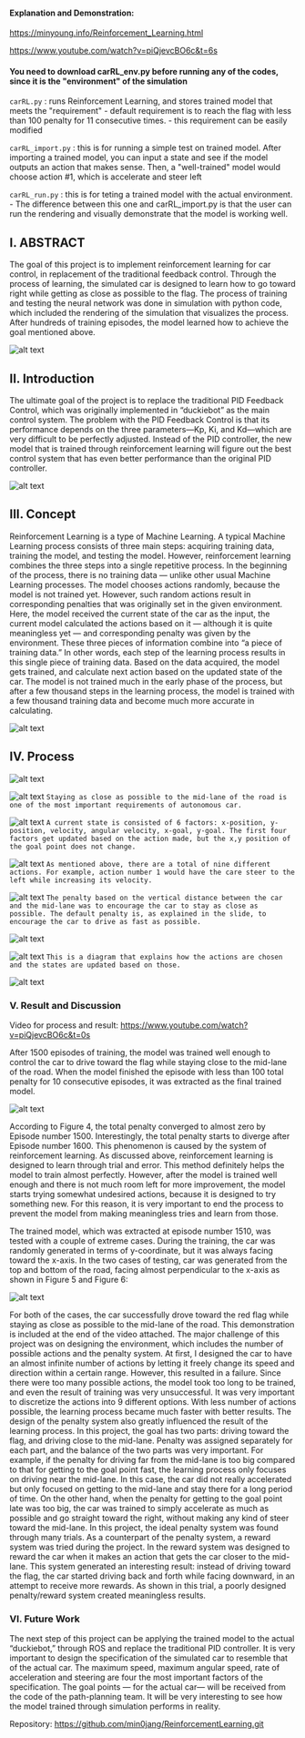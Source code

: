 
#### Explanation and Demonstration:
https://minyoung.info/Reinforcement_Learning.html

https://www.youtube.com/watch?v=piQjevcBO6c&t=6s

#### You need to download carRL_env.py before running any of the codes, since it is the "environment" of the simulation

`carRL.py` : runs Reinforcement Learning, and stores trained model that meets the "requirement"
    - default requirement is to reach the flag with less than 100 penalty for 11 consecutive times.
    - this requirement can be easily modified

`carRL_import.py` : this is for running a simple test on trained model. After importing a trained model, you can 
                  input a state and see if the model outputs an action that makes sense. Then, a "well-trained" model would choose action #1, which is accelerate and steer left

`carRL_run.py` : this is for teting a trained model with the actual environment.
    - The difference between this one and carRL_import.py is that the user can run the rendering and visually demonstrate that the model is working well.

[//]: # (Image References)
[image1]: ./writeup_images/writeup_img1.png "Figure 1"
[image2]: ./writeup_images/writeup_img2.png "Figure 2"
[image3]: ./writeup_images/writeup_img3.png "Figure 3"
[image4]: ./writeup_images/writeup_img4.png "Figure 4"
[image5]: ./writeup_images/writeup_img5.png "Basic Setup"
[image6]: ./writeup_images/writeup_img6.png "Objective"
[image7]: ./writeup_images/writeup_img7.png "Actions"
[image8]: ./writeup_images/writeup_img8.png "Type of Actions"
[image9]: ./writeup_images/writeup_img9.png "Penalty"
[image10]: ./writeup_images/writeup_img10.png "Episode"
[image11]: ./writeup_images/writeup_img11.png "Model"
[image12]: ./writeup_images/writeup_img12.png "Figure 4"
[image13]: ./writeup_images/writeup_img13.png "Figure 5"

## I. ABSTRACT

The goal of this project is to implement reinforcement learning for car control, in replacement of the traditional feedback control. Through the process of learning, the simulated car is designed to learn how to go toward right while getting as close as possible to the flag. The process of training and testing the neural network was done in simulation with python code, which included the rendering of the simulation that visualizes the process. After hundreds of training episodes, the model learned how to achieve the goal mentioned above.

![alt text][image1]


## II. Introduction

The ultimate goal of the project is to replace the traditional PID Feedback Control, which was originally implemented in “duckiebot” as the main control system. The problem with the PID Feedback Control is that its performance depends on the three parameters—Kp, Ki, and Kd—which are very difficult to be perfectly adjusted. Instead of the PID controller, the new model that is trained through reinforcement learning will figure out the best control system that has even better performance than the original PID controller. 

![alt text][image2]


## III. Concept

Reinforcement Learning is a type of Machine Learning. A typical Machine Learning process consists of three main steps: acquiring training data, training the model, and testing the model. However, reinforcement learning combines the three steps into a single repetitive process. In the beginning of the process, there is no training data — unlike other usual Machine Learning processes. The model chooses actions randomly, because the model is not trained yet. However, such random actions result in corresponding penalties that was originally set in the given environment. Here, the model received the current state of the car as the input, the current model calculated the actions based on it — although it is quite meaningless yet — and corresponding penalty was given by the environment. These three pieces of information combine into “a piece of training data.” In other words, each step of the learning process results in this single piece of training data. Based on the data acquired, the model gets trained, and calculate next action based on the updated state of the car. The model is not trained much in the early phase of the process, but after a few thousand steps in the learning process, the model is trained with a few thousand training data and become much more accurate in calculating. 

![alt text][image3]


## IV. Process

![alt text][image4]

![alt text][image5]
`Staying as close as possible to the mid-lane of the road is one of the most important requirements of autonomous car.`

![alt text][image6]
`A current state is consisted of 6 factors: x-position, y-position, velocity, angular velocity, x-goal, y-goal. The first four factors get updated based on the action made, but the x,y position of the goal point does not change. `

![alt text][image7]
`As mentioned above, there are a total of nine different actions. For example, action number 1 would have the care steer to the left while increasing its velocity.`

![alt text][image8]
`The penalty based on the vertical distance between the car and the mid-lane was to encourage the car to stay as close as possible. The default penalty is, as explained in the slide, to encourage the car to drive as fast as possible. `

![alt text][image9]

![alt text][image10]
`This is a diagram that explains how the actions are chosen and the states are updated based on those. `

![alt text][image11]


### V. Result and Discussion

Video for process and result: https://www.youtube.com/watch?v=piQjevcBO6c&t=0s

After 1500 episodes of training, the model was trained well enough to control the car to drive toward the flag while staying close to the mid-lane of the road. When the model finished the episode with less than 100 total penalty for 10 consecutive episodes, it was extracted as the final trained model. 

![alt text][image12]

According to Figure 4, the total penalty converged to almost zero by Episode number 1500. Interestingly, the total penalty starts to diverge after Episode number 1600. This phenomenon is caused by the system of reinforcement learning. As discussed above, reinforcement learning is designed to learn through trial and error. This method definitely helps the model to train almost perfectly. However, after the model is trained well enough and there is not much room left for more improvement, the model starts trying somewhat undesired actions, because it is designed to try something new. For this reason, it is very important to end the process to prevent the model from making meaningless tries and learn from those. 

The trained model, which was extracted at episode number 1510, was tested with a couple of extreme cases. During the training, the car was randomly generated in terms of y-coordinate, but it was always facing toward the x-axis. In the two cases of testing, car was generated from the top and bottom of the road, facing almost perpendicular to the x-axis as shown in Figure 5 and Figure 6:

![alt text][image13]

For both of the cases, the car successfully drove toward the red flag while staying as close as possible to the mid-lane of the road. This demonstration is included at the end of the video attached.
The major challenge of this project was on designing the environment, which includes the number of possible actions and the penalty system. At first, I designed the car to have an almost infinite number of actions by letting it freely change its speed and direction within a certain range. However, this resulted in a failure. Since there were too many possible actions, the model took too long to be trained, and even the result of training was very unsuccessful. It was very important to discretize the actions into 9 different options. With less number of actions possible, the learning process became much faster with better results. 
The design of the penalty system also greatly influenced the result of the learning process. In this project, the goal has two parts: driving toward the flag, and driving close to the mid-lane. Penalty was assigned separately for each part, and the balance of the two parts was very important. For example, if the penalty for driving far from the mid-lane is too big compared to that for getting to the goal point fast, the learning process only focuses on driving near the mid-lane. In this case, the car did not really accelerated but only focused on getting to the mid-lane and stay there for a long period of time. On the other hand, when the penalty for getting to the goal point late was too big, the car was trained to simply accelerate as much as possible and go straight toward the right, without making any kind of steer toward the mid-lane. In this project, the ideal penalty system was found through many trials. 
As a counterpart of the penalty system, a reward system was tried during the project. In the reward system was designed to reward the car when it makes an action that gets the car closer to the mid-lane. This system generated an interesting result: instead of driving toward the flag, the car started driving back and forth while facing downward, in an attempt to receive more rewards. As shown in this trial, a poorly designed penalty/reward system created meaningless results.


### VI. Future Work

The next step of this project can be applying the trained model to the actual “duckiebot,” through ROS and replace the traditional PID controller. It is very important to design the specification of the simulated car to resemble that of the actual car. The maximum speed, maximum angular speed, rate of acceleration and steering are four the most important factors of the specification. The goal points — for the actual car— will be received from the code of the path-planning team. It will be very interesting to see how the model trained through simulation performs in reality. 

Repository: https://github.com/min0jang/ReinforcementLearning.git


```python

```
